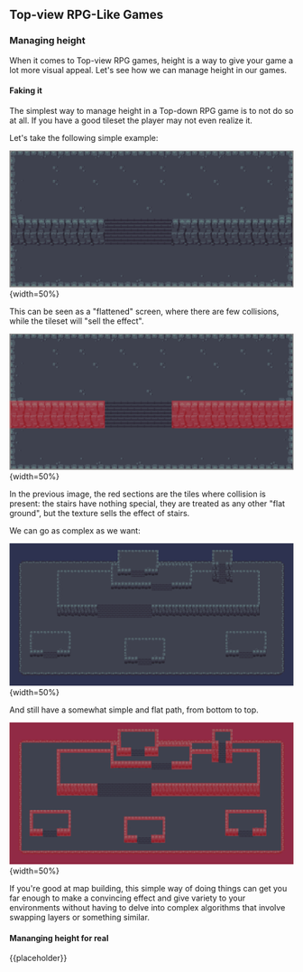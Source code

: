 Top-view RPG-Like Games
-----------------------

### Managing height

When it comes to Top-view RPG games, height is a way to give your game a lot more visual appeal. Let's see how we can manage height in our games.

#### Faking it

The simplest way to manage height in a Top-down RPG game is to not do so at all. If you have a good tileset the player may not even realize it.

Let's take the following simple example:

![A simple example of fake height in RPG [^dungeon]](./images/developing_mechanics/fake_height_1.png){width=50%}

This can be seen as a "flattened" screen, where there are few collisions, while the tileset will "sell the effect".

![How few collisions may "sell" the effect of height [^dungeon]](./images/developing_mechanics/fake_height_2.png){width=50%}

In the previous image, the red sections are the tiles where collision is present: the stairs have nothing special, they are treated as any other "flat ground", but the texture sells the effect of stairs.

We can go as complex as we want:

![A more complex example of fake height [^dungeon]](./images/developing_mechanics/fake_height_3.png){width=50%}

And still have a somewhat simple and flat path, from bottom to top.

![Even with complex tilemaps, the texture sells the height effect [^dungeon]](./images/developing_mechanics/fake_height_4.png){width=50%}

If you're good at map building, this simple way of doing things can get you far enough to make a convincing effect and give variety to your environments without having to delve into complex algorithms that involve swapping layers or something similar.

[^dungeon]: Dungeon Tileset, listed as Public Domain at [https://opengameart.org/content/dungeon-tileset](https://opengameart.org/content/dungeon-tileset)

#### Mananging height for real

{{placeholder}}

<!-- TODO: How to manage the different "heights" in the game -->
